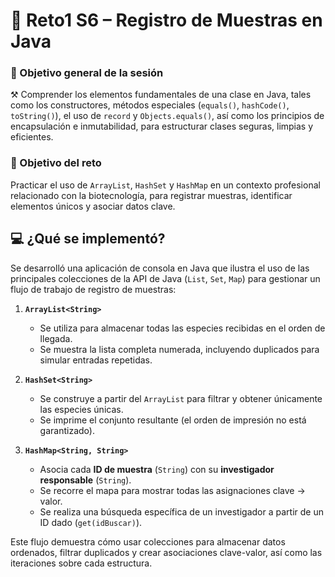 # 🚀 Reto1 S6 – Registro de Muestras en Java

### 🎯 Objetivo general de la sesión
⚒️ Comprender los elementos fundamentales de una clase en Java, tales como los constructores, métodos especiales (`equals()`, `hashCode()`, `toString()`), el uso de `record` y `Objects.equals()`, así como los principios de encapsulación e inmutabilidad, para estructurar clases seguras, limpias y eficientes.

### 🎯 Objetivo del reto
Practicar el uso de `ArrayList`, `HashSet` y `HashMap` en un contexto profesional relacionado con la biotecnología, para registrar muestras, identificar elementos únicos y asociar datos clave.

## 💻 ¿Qué se implementó?
Se desarrolló una aplicación de consola en Java que ilustra el uso de las principales colecciones de la API de Java (`List`, `Set`, `Map`) para gestionar un flujo de trabajo de registro de muestras:

1. **`ArrayList<String>`**  
   - Se utiliza para almacenar todas las especies recibidas en el orden de llegada.  
   - Se muestra la lista completa numerada, incluyendo duplicados para simular entradas repetidas.

2. **`HashSet<String>`**  
   - Se construye a partir del `ArrayList` para filtrar y obtener únicamente las especies únicas.  
   - Se imprime el conjunto resultante (el orden de impresión no está garantizado).

3. **`HashMap<String, String>`**  
   - Asocia cada **ID de muestra** (`String`) con su **investigador responsable** (`String`).  
   - Se recorre el mapa para mostrar todas las asignaciones clave → valor.  
   - Se realiza una búsqueda específica de un investigador a partir de un ID dado (`get(idBuscar)`).

Este flujo demuestra cómo usar colecciones para almacenar datos ordenados, filtrar duplicados y crear asociaciones clave-valor, así como las iteraciones sobre cada estructura.
